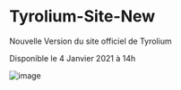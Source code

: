 # Tyrolium-Site-New
Nouvelle Version du site officiel de Tyrolium

Disponible le 4 Janvier 2021 à 14h

![image](https://user-images.githubusercontent.com/63310746/147996102-77c34d65-2a45-4abf-a19f-71c8c5d135f6.png)

